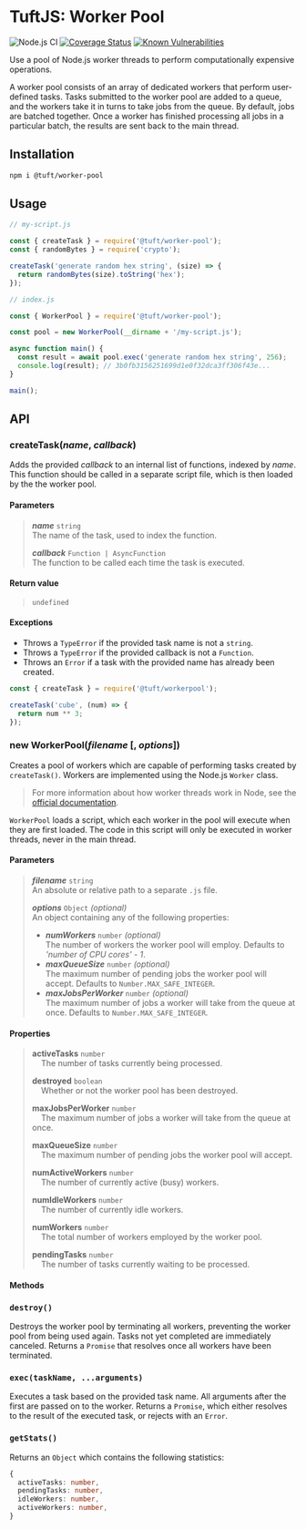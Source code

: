 # TuftJS: Worker Pool

![Node.js CI](https://github.com/tuftjs/worker-pool/workflows/Node.js%20CI/badge.svg)
[![Coverage Status](https://coveralls.io/repos/github/tuftjs/worker-pool/badge.svg?branch=master)](https://coveralls.io/github/tuftjs/worker-pool?branch=master)
[![Known Vulnerabilities](https://snyk.io/test/github/tuftjs/worker-pool/badge.svg?targetFile=package.json)](https://snyk.io/test/github/rav2040/rollup-plugin-scrub?targetFile=package.json)

Use a pool of Node.js worker threads to perform computationally expensive operations.

A worker pool consists of an array of dedicated workers that perform user-defined tasks. Tasks submitted to the worker pool are added to a queue, and the workers take it in turns to take jobs from the queue. By default, jobs are batched together. Once a worker has finished processing all jobs in a particular batch, the results are sent back to the main thread.  

## Installation

```bash
npm i @tuft/worker-pool
```

## Usage

```js
// my-script.js

const { createTask } = require('@tuft/worker-pool');
const { randomBytes } = require('crypto');

createTask('generate random hex string', (size) => {
  return randomBytes(size).toString('hex');
});
```

```js
// index.js

const { WorkerPool } = require('@tuft/worker-pool');

const pool = new WorkerPool(__dirname + '/my-script.js');

async function main() {
  const result = await pool.exec('generate random hex string', 256);
  console.log(result); // 3b0fb3156251699d1e0f32dca3ff306f43e...
}

main();
```

## API

### createTask(*name*, *callback*)

Adds the provided *callback* to an internal list of functions, indexed by *name*. This function should be called in a separate script file, which is then loaded by the the worker pool.

#### Parameters

>***name*** `string`  
>The name of the task, used to index the function.
>
>***callback*** `Function | AsyncFunction`  
>The function to be called each time the task is executed.

#### Return value

>`undefined`

#### Exceptions

* Throws a `TypeError` if the provided task name is not a `string`.
* Throws a `TypeError` if the provided callback is not a `Function`.
* Throws an `Error` if a task with the provided name has already been created.

```js
const { createTask } = require('@tuft/workerpool');

createTask('cube', (num) => {
  return num ** 3;
});
```

### new WorkerPool(*filename* [, *options*])

Creates a pool of workers which are capable of performing tasks created by `createTask()`. Workers are implemented using the Node.js `Worker` class. 

>For more information about how worker threads work in Node, see the [official documentation](https://nodejs.org/dist/latest-v12.x/docs/api/worker_threads.html).

`WorkerPool` loads a script, which each worker in the pool will execute when they are first loaded. The code in this script will only be executed in worker threads, never in the main thread.

#### Parameters

>***filename*** `string`  
>An absolute or relative path to a separate `.js` file.
>
>***options*** `Object` *(optional)*  
>An object containing any of the following properties:
> * ***numWorkers*** `number` *(optional)*  
>   The number of workers the worker pool will employ. Defaults to *'number of CPU cores' - 1*.
> * ***maxQueueSize*** `number` *(optional)*  
>   The maximum number of pending jobs the worker pool will accept. Defaults to `Number.MAX_SAFE_INTEGER`.
> * ***maxJobsPerWorker*** `number` *(optional)*  
>   The maximum number of jobs a worker will take from the queue at once. Defaults to `Number.MAX_SAFE_INTEGER`.

#### Properties

>**activeTasks** `number`  
>&nbsp;&nbsp;&nbsp;&nbsp;The number of tasks currently being processed.
>
>**destroyed** `boolean`  
>&nbsp;&nbsp;&nbsp;&nbsp;Whether or not the worker pool has been destroyed.
>
>**maxJobsPerWorker** `number`  
>&nbsp;&nbsp;&nbsp;&nbsp;The maximum number of jobs a worker will take from the queue at once.
>
>**maxQueueSize** `number`  
>&nbsp;&nbsp;&nbsp;&nbsp;The maximum number of pending jobs the worker pool will accept.
>
>**numActiveWorkers** `number`  
>&nbsp;&nbsp;&nbsp;&nbsp;The number of currently active (busy) workers.
>
>**numIdleWorkers** `number`  
>&nbsp;&nbsp;&nbsp;&nbsp;The number of currently idle workers.
>
>**numWorkers** `number`  
>&nbsp;&nbsp;&nbsp;&nbsp;The total number of workers employed by the worker pool.
>
>**pendingTasks** `number`  
>&nbsp;&nbsp;&nbsp;&nbsp;The number of tasks currently waiting to be processed.

#### Methods

### `destroy()`  
Destroys the worker pool by terminating all workers, preventing the worker pool from being used again. Tasks not yet completed are immediately canceled. Returns a `Promise` that resolves once all workers have been terminated.

### `exec(taskName, ...arguments)`  
Executes a task based on the provided task name. All arguments after the first are passed on to the worker. Returns a `Promise`, which either resolves to the result of the executed task, or rejects with an `Error`.

### `getStats()`  
Returns an `Object` which contains the following statistics:
```ts
{
  activeTasks: number,
  pendingTasks: number,
  idleWorkers: number,
  activeWorkers: number,
}
```

